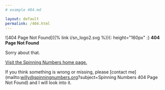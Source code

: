 ```yaml
---
# example 404.md

layout: default
permalink: /404.html
---
```


![404 Page Not Found]({% link i/sn_logo2.svg %}){: height="160px" :} **404 Page Not Found**

Sorry about that. 

[Visit the Spinning Numbers home page.](https://spinningnumbers.org)

If you think something is wrong or missing, please [contact me](mailto:willy@spinningnumbers.org?subject=Spinning Numbers 404 Page Not Found) and I will look into it.